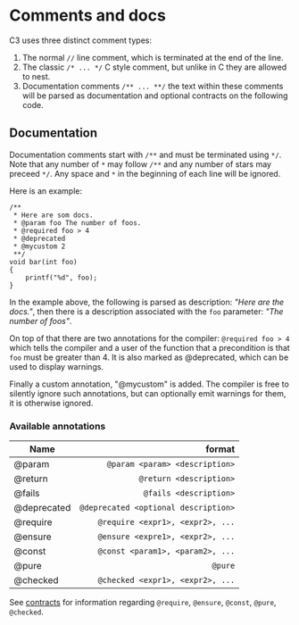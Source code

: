 # Comments and docs

C3 uses three distinct comment types:

1. The normal `//` line comment, which is terminated at the end of the line.
2. The classic `/* ... */` C style comment, but unlike in C they are allowed to nest.
3. Documentation comments `/** ... **/` the text within these comments will be parsed as documentation and optional contracts on the following code.

## Documentation

Documentation comments start with `/**` and must be terminated using `*/`. Note that any number of `*` may follow `/**` and any number of stars may preceed `*/`. Any space and `*` in the beginning of each line will be ignored.

Here is an example:

```
/**
 * Here are som docs.
 * @param foo The number of foos.
 * @required foo > 4 
 * @deprecated
 * @mycustom 2
 **/
void bar(int foo)
{
    printf("%d", foo);
}
```
 
In the example above, the following is parsed as description: *"Here are the docs."*, then there is a description associated with the `foo` parameter: *"The number of foos"*.

On top of that there are two annotations for the compiler: `@required foo > 4` which tells the compiler and a user of the function that a precondition is that `foo` must be greater than 4. It is also marked as @deprecated, which can be used to display warnings.

Finally a custom annotation, "@mycustom" is added. The compiler is free to silently ignore such annotations, but can optionally emit warnings for them, it is otherwise ignored.
 
### Available annotations

| Name         | format             |
| ------------ | ------------------:|
| @param       | `@param <param> <description>`|
| @return      | `@return <description>`|
| @fails      | `@fails <description>`|
| @deprecated  | `@deprecated <optional description>`|
| @require     | `@require <expr1>, <expr2>, ...` |
| @ensure      | `@ensure <expre1>, <expr2>, ...` |
| @const       | `@const <param1>, <param2>, ...` |    
| @pure        | `@pure` |    
| @checked    | `@checked <expr1>, <expr2>, ...` |
    
See [contracts](../contracts) for information regarding `@require`, `@ensure`, `@const`, `@pure`, `@checked`.
